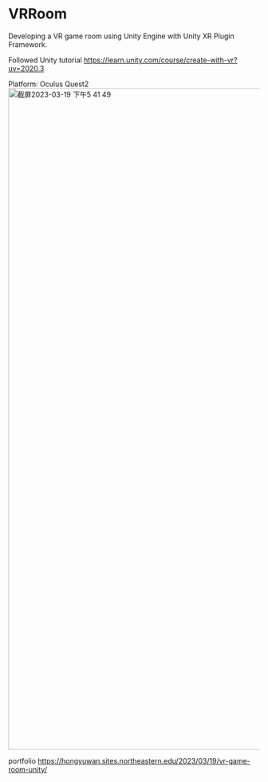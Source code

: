# VRRoom
Developing a VR game room using Unity Engine with Unity XR Plugin Framework. 

Followed Unity tutorial https://learn.unity.com/course/create-with-vr?uv=2020.3

Platform: Oculus Quest2
<img width="1325" alt="截屏2023-03-19 下午5 41 49" src="https://user-images.githubusercontent.com/85655086/226221970-1263ab5d-2323-4ebb-a055-a00b4934f4b6.png">


portfolio 
https://hongyuwan.sites.northeastern.edu/2023/03/19/vr-game-room-unity/
